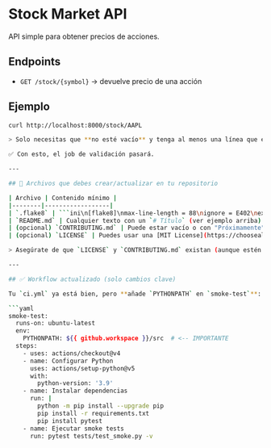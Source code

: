 # Stock Market API

API simple para obtener precios de acciones.

## Endpoints

- `GET /stock/{symbol}` → devuelve precio de una acción

## Ejemplo

```bash
curl http://localhost:8000/stock/AAPL

> Solo necesitas que **no esté vacío** y tenga al menos una línea que empiece con `#`.

✅ Con esto, el job de validación pasará.

---

## 📁 Archivos que debes crear/actualizar en tu repositorio

| Archivo | Contenido mínimo |
|--------|------------------|
| `.flake8` | ```ini\n[flake8]\nmax-line-length = 88\nignore = E402\nexclude = .git,__pycache__,venv,.venv,.github\n``` |
| `README.md` | Cualquier texto con un `# Título` (ver ejemplo arriba) |
| (opcional) `CONTRIBUTING.md` | Puede estar vacío o con "Próximamente" |
| (opcional) `LICENSE` | Puedes usar una [MIT License](https://choosealicense.com/licenses/mit/) |

> Asegúrate de que `LICENSE` y `CONTRIBUTING.md` existan (aunque estén vacíos), porque el script los requiere.

---

## ✅ Workflow actualizado (solo cambios clave)

Tu `ci.yml` ya está bien, pero **añade `PYTHONPATH` en `smoke-test`**:

```yaml
smoke-test:
  runs-on: ubuntu-latest
  env:
    PYTHONPATH: ${{ github.workspace }}/src  # <-- IMPORTANTE
  steps:
    - uses: actions/checkout@v4
    - name: Configurar Python
      uses: actions/setup-python@v5
      with:
        python-version: '3.9'
    - name: Instalar dependencias
      run: |
        python -m pip install --upgrade pip
        pip install -r requirements.txt
        pip install pytest
    - name: Ejecutar smoke tests
      run: pytest tests/test_smoke.py -v